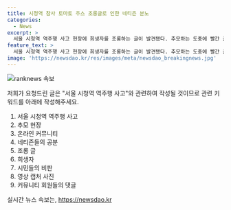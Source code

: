 ```yaml
---
title: 시청역 참사 토마토 주스 조롱글로 인한 네티즌 분노
categories:
  - News
excerpt: >
  서울 시청역 역주행 사고 현장에 희생자를 조롱하는 글이 발견됐다. 추모하는 도중에 빨간 글씨로 토마토 주스가 돼 버린 (희생)자 분들의 (명복)을 빕니다라는 조롱적인 메시지가 눈에 띄었다. 누리꾼들은 이에 분노를 표현하며 가해자들을 비난했고, 사건 관련 커뮤니티에서는 성별을 조롱하는 글들이 올라와 충격을 줬다. 이로써 사고의 충격은 더 커졌고, 논란은 계속될 전망이다.
feature_text: >
  서울 시청역 역주행 사고 현장에 희생자를 조롱하는 글이 발견됐다. 추모하는 도중에 빨간 글씨로 토마토 주스가 돼 버린 (희생)자 분들의 (명복)을 빕니다라는 조롱적인 메시지가 눈에 띄었다. 누리꾼들은 이에 분노를 표현하며 가해자들을 비난했고, 사건 관련 커뮤니티에서는 성별을 조롱하는 글들이 올라와 충격을 줬다. 이로써 사고의 충격은 더 커졌고, 논란은 계속될 전망이다.
image: 'https://newsdao.kr/res/images/meta/newsdao_breakingnews.jpg'
---
```


<p><img src="https://newsdao.kr/res/images/meta/newsdao_breakingnews.jpg" alt="ranknews 속보" /></p>

<p>저희가 요청드린 글은 "서울 시청역 역주행 사고"와 관련하여 작성될 것이므로 관련 키워드를 아래에 작성해주세요.</p>

<ol>
<li>서울 시청역 역주행 사고</li>
<li>추모 현장</li>
<li>온라인 커뮤니티</li>
<li>네티즌들의 공분</li>
<li>조롱 글</li>
<li>희생자</li>
<li>시민들의 비판</li>
<li>영상 캡처 사진</li>
<li>커뮤니티 회원들의 댓글</li>
</ol>
실시간 뉴스 속보는, <a href="https://newsdao.kr" rel="dofollow">https://newsdao.kr</a>


